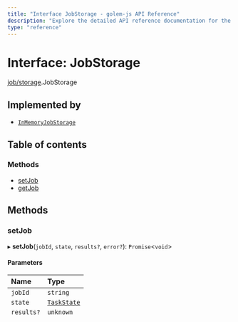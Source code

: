 ```yaml
---
title: "Interface JobStorage - golem-js API Reference"
description: "Explore the detailed API reference documentation for the Interface JobStorage within the golem-js SDK for the Golem Network."
type: "reference"
---
```

# Interface: JobStorage

[job/storage](../modules/job_storage).JobStorage

## Implemented by

- [`InMemoryJobStorage`](../classes/job_storage.InMemoryJobStorage)

## Table of contents

### Methods

- [setJob](job_storage.JobStorage#setjob)
- [getJob](job_storage.JobStorage#getjob)

## Methods

### setJob

▸ **setJob**(`jobId`, `state`, `results?`, `error?`): `Promise`<`void`\>

#### Parameters

| Name | Type |
| :------ | :------ |
| `jobId` | `string` |
| `state` | [`TaskState`](../enums/task_task.TaskState) |
| `results?` | `unknown` |
| `error?` | `Error` |

#### Returns

`Promise`<`void`\>

#### Defined in

[src/job/storage.ts:10](https://github.com/golemfactory/golem-js/blob/8dd67e1/src/job/storage.ts#L10)

___

### getJob

▸ **getJob**(`jobId`): `Promise`<``null`` \| [`SerializedJob`](../modules/job_storage#serializedjob)<`unknown`\>\>

#### Parameters

| Name | Type |
| :------ | :------ |
| `jobId` | `string` |

#### Returns

`Promise`<``null`` \| [`SerializedJob`](../modules/job_storage#serializedjob)<`unknown`\>\>

#### Defined in

[src/job/storage.ts:11](https://github.com/golemfactory/golem-js/blob/8dd67e1/src/job/storage.ts#L11)
